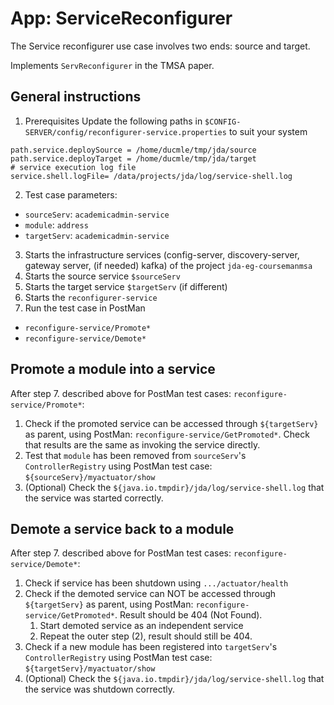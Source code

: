 # App: ServiceReconfigurer

The Service reconfigurer use case involves two ends: source and target. 

Implements `ServReconfigurer` in the TMSA paper.

## General instructions

1. Prerequisites
Update the following paths in `$CONFIG-SERVER/config/reconfigurer-service.properties` to suit your system
``` 
path.service.deploySource = /home/ducmle/tmp/jda/source
path.service.deployTarget = /home/ducmle/tmp/jda/target
# service execution log file
service.shell.logFile= /data/projects/jda/log/service-shell.log
```
2. Test case parameters:
  - `sourceServ`: `academicadmin-service`
  - `module`: `address`
  - `targetServ`: `academicadmin-service`
3. Starts the infrastructure services (config-server, discovery-server, gateway server, (if needed) kafka) of the project `jda-eg-coursemanmsa`
4. Starts the source service `$sourceServ`
5. Starts the target service `$targetServ` (if different)
6. Starts the `reconfigurer-service`
7. Run the test case in PostMan
  - `reconfigure-service/Promote*`
  - `reconfigure-service/Demote*`

## Promote a module into a service
After step 7. described above for PostMan test cases: `reconfigure-service/Promote*`:

1. Check if the promoted service can be accessed through `${targetServ}` as parent, using PostMan: `reconfigure-service/GetPromoted*`. Check that results are the same as invoking the service directly.
2. Test that `module` has been removed from `sourceServ`'s `ControllerRegistry` using PostMan test case: `${sourceServ}/myactuator/show`  
3. (Optional) Check the `${java.io.tmpdir}/jda/log/service-shell.log` that the service was started correctly.

## Demote a service back to a module
After step 7. described above for PostMan test cases: `reconfigure-service/Demote*`:

1. Check if service has been shutdown using `.../actuator/health`
2. Check if the demoted service can NOT be accessed through `${targetServ}` as parent, using PostMan: `reconfigure-service/GetPromoted*`. Result should be 404 (Not Found).
   1. Start demoted service as an independent service
   2. Repeat the outer step (2), result should still be 404.
3. Check if a new module has been registered into `targetServ`'s `ControllerRegistry` using PostMan test case: `${targetServ}/myactuator/show`
4. (Optional) Check the `${java.io.tmpdir}/jda/log/service-shell.log` that the service was shutdown correctly.
